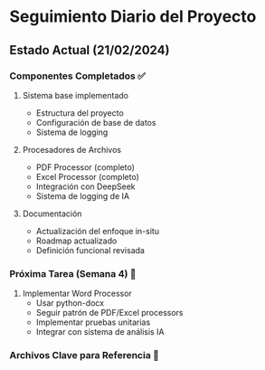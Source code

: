 # Seguimiento Diario del Proyecto

## Estado Actual (21/02/2024)

### Componentes Completados ✅
1. Sistema base implementado
   - Estructura del proyecto
   - Configuración de base de datos
   - Sistema de logging

2. Procesadores de Archivos
   - PDF Processor (completo)
   - Excel Processor (completo)
   - Integración con DeepSeek
   - Sistema de logging de IA

3. Documentación
   - Actualización del enfoque in-situ
   - Roadmap actualizado
   - Definición funcional revisada

### Próxima Tarea (Semana 4) 🎯
1. Implementar Word Processor
   - Usar python-docx
   - Seguir patrón de PDF/Excel processors
   - Implementar pruebas unitarias
   - Integrar con sistema de análisis IA

### Archivos Clave para Referencia 📁
